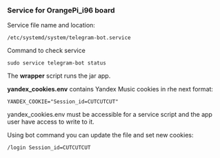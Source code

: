 ### Service for OrangePi_i96 board

Service file name and location:
```
/etc/systemd/system/telegram-bot.service
```

Command to check service
```
sudo service telegram-bot status
```

The **wrapper** script runs the jar app.

**yandex_cookies.env** contains Yandex Music cookies in rhe next format:

```
YANDEX_COOKIE="Session_id=CUTCUTCUT"
```
yandex_cookies.env must be accessible for a service script and the app user have access to write to it.

Using bot command you can update the file and set new cookies:
```
/login Session_id=CUTCUTCUT
```